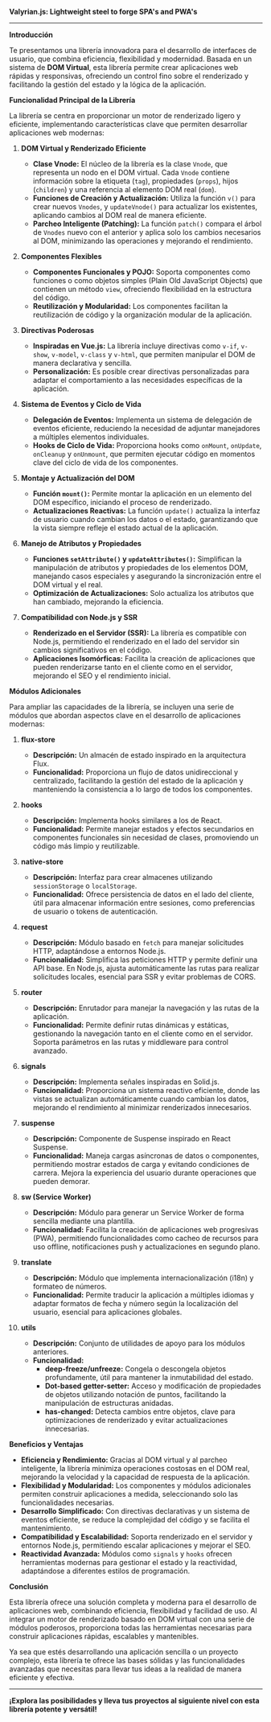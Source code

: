 **Valyrian.js: Lightweight steel to forge SPA's and PWA's**

---

**Introducción**

Te presentamos una librería innovadora para el desarrollo de interfaces de usuario, que combina eficiencia, flexibilidad y modernidad. Basada en un sistema de **DOM Virtual**, esta librería permite crear aplicaciones web rápidas y responsivas, ofreciendo un control fino sobre el renderizado y facilitando la gestión del estado y la lógica de la aplicación.

**Funcionalidad Principal de la Librería**

La librería se centra en proporcionar un motor de renderizado ligero y eficiente, implementando características clave que permiten desarrollar aplicaciones web modernas:

1. **DOM Virtual y Renderizado Eficiente**

   - **Clase Vnode:** El núcleo de la librería es la clase `Vnode`, que representa un nodo en el DOM virtual. Cada `Vnode` contiene información sobre la etiqueta (`tag`), propiedades (`props`), hijos (`children`) y una referencia al elemento DOM real (`dom`).
   - **Funciones de Creación y Actualización:** Utiliza la función `v()` para crear nuevos `Vnodes`, y `updateVnode()` para actualizar los existentes, aplicando cambios al DOM real de manera eficiente.
   - **Parcheo Inteligente (Patching):** La función `patch()` compara el árbol de `Vnodes` nuevo con el anterior y aplica solo los cambios necesarios al DOM, minimizando las operaciones y mejorando el rendimiento.

2. **Componentes Flexibles**

   - **Componentes Funcionales y POJO:** Soporta componentes como funciones o como objetos simples (Plain Old JavaScript Objects) que contienen un método `view`, ofreciendo flexibilidad en la estructura del código.
   - **Reutilización y Modularidad:** Los componentes facilitan la reutilización de código y la organización modular de la aplicación.

3. **Directivas Poderosas**

   - **Inspiradas en Vue.js:** La librería incluye directivas como `v-if`, `v-show`, `v-model`, `v-class` y `v-html`, que permiten manipular el DOM de manera declarativa y sencilla.
   - **Personalización:** Es posible crear directivas personalizadas para adaptar el comportamiento a las necesidades específicas de la aplicación.

4. **Sistema de Eventos y Ciclo de Vida**

   - **Delegación de Eventos:** Implementa un sistema de delegación de eventos eficiente, reduciendo la necesidad de adjuntar manejadores a múltiples elementos individuales.
   - **Hooks de Ciclo de Vida:** Proporciona hooks como `onMount`, `onUpdate`, `onCleanup` y `onUnmount`, que permiten ejecutar código en momentos clave del ciclo de vida de los componentes.

5. **Montaje y Actualización del DOM**

   - **Función `mount()`:** Permite montar la aplicación en un elemento del DOM específico, iniciando el proceso de renderizado.
   - **Actualizaciones Reactivas:** La función `update()` actualiza la interfaz de usuario cuando cambian los datos o el estado, garantizando que la vista siempre refleje el estado actual de la aplicación.

6. **Manejo de Atributos y Propiedades**

   - **Funciones `setAttribute()` y `updateAttributes()`:** Simplifican la manipulación de atributos y propiedades de los elementos DOM, manejando casos especiales y asegurando la sincronización entre el DOM virtual y el real.
   - **Optimización de Actualizaciones:** Solo actualiza los atributos que han cambiado, mejorando la eficiencia.

7. **Compatibilidad con Node.js y SSR**

   - **Renderizado en el Servidor (SSR):** La librería es compatible con Node.js, permitiendo el renderizado en el lado del servidor sin cambios significativos en el código.
   - **Aplicaciones Isomórficas:** Facilita la creación de aplicaciones que pueden renderizarse tanto en el cliente como en el servidor, mejorando el SEO y el rendimiento inicial.

**Módulos Adicionales**

Para ampliar las capacidades de la librería, se incluyen una serie de módulos que abordan aspectos clave en el desarrollo de aplicaciones modernas:

1. **flux-store**

   - **Descripción:** Un almacén de estado inspirado en la arquitectura Flux.
   - **Funcionalidad:** Proporciona un flujo de datos unidireccional y centralizado, facilitando la gestión del estado de la aplicación y manteniendo la consistencia a lo largo de todos los componentes.

2. **hooks**

   - **Descripción:** Implementa hooks similares a los de React.
   - **Funcionalidad:** Permite manejar estados y efectos secundarios en componentes funcionales sin necesidad de clases, promoviendo un código más limpio y reutilizable.

3. **native-store**

   - **Descripción:** Interfaz para crear almacenes utilizando `sessionStorage` o `localStorage`.
   - **Funcionalidad:** Ofrece persistencia de datos en el lado del cliente, útil para almacenar información entre sesiones, como preferencias de usuario o tokens de autenticación.

4. **request**

   - **Descripción:** Módulo basado en `fetch` para manejar solicitudes HTTP, adaptándose a entornos Node.js.
   - **Funcionalidad:** Simplifica las peticiones HTTP y permite definir una API base. En Node.js, ajusta automáticamente las rutas para realizar solicitudes locales, esencial para SSR y evitar problemas de CORS.

5. **router**

   - **Descripción:** Enrutador para manejar la navegación y las rutas de la aplicación.
   - **Funcionalidad:** Permite definir rutas dinámicas y estáticas, gestionando la navegación tanto en el cliente como en el servidor. Soporta parámetros en las rutas y middleware para control avanzado.

6. **signals**

   - **Descripción:** Implementa señales inspiradas en Solid.js.
   - **Funcionalidad:** Proporciona un sistema reactivo eficiente, donde las vistas se actualizan automáticamente cuando cambian los datos, mejorando el rendimiento al minimizar renderizados innecesarios.

7. **suspense**

   - **Descripción:** Componente de Suspense inspirado en React Suspense.
   - **Funcionalidad:** Maneja cargas asíncronas de datos o componentes, permitiendo mostrar estados de carga y evitando condiciones de carrera. Mejora la experiencia del usuario durante operaciones que pueden demorar.

8. **sw (Service Worker)**

   - **Descripción:** Módulo para generar un Service Worker de forma sencilla mediante una plantilla.
   - **Funcionalidad:** Facilita la creación de aplicaciones web progresivas (PWA), permitiendo funcionalidades como cacheo de recursos para uso offline, notificaciones push y actualizaciones en segundo plano.

9. **translate**

   - **Descripción:** Módulo que implementa internacionalización (i18n) y formateo de números.
   - **Funcionalidad:** Permite traducir la aplicación a múltiples idiomas y adaptar formatos de fecha y número según la localización del usuario, esencial para aplicaciones globales.

10. **utils**

    - **Descripción:** Conjunto de utilidades de apoyo para los módulos anteriores.
    - **Funcionalidad:**
      - **deep-freeze/unfreeze:** Congela o descongela objetos profundamente, útil para mantener la inmutabilidad del estado.
      - **Dot-based getter-setter:** Acceso y modificación de propiedades de objetos utilizando notación de puntos, facilitando la manipulación de estructuras anidadas.
      - **has-changed:** Detecta cambios entre objetos, clave para optimizaciones de renderizado y evitar actualizaciones innecesarias.

**Beneficios y Ventajas**

- **Eficiencia y Rendimiento:** Gracias al DOM virtual y al parcheo inteligente, la librería minimiza operaciones costosas en el DOM real, mejorando la velocidad y la capacidad de respuesta de la aplicación.
- **Flexibilidad y Modularidad:** Los componentes y módulos adicionales permiten construir aplicaciones a medida, seleccionando solo las funcionalidades necesarias.
- **Desarrollo Simplificado:** Con directivas declarativas y un sistema de eventos eficiente, se reduce la complejidad del código y se facilita el mantenimiento.
- **Compatibilidad y Escalabilidad:** Soporta renderizado en el servidor y entornos Node.js, permitiendo escalar aplicaciones y mejorar el SEO.
- **Reactividad Avanzada:** Módulos como `signals` y `hooks` ofrecen herramientas modernas para gestionar el estado y la reactividad, adaptándose a diferentes estilos de programación.

**Conclusión**

Esta librería ofrece una solución completa y moderna para el desarrollo de aplicaciones web, combinando eficiencia, flexibilidad y facilidad de uso. Al integrar un motor de renderizado basado en DOM virtual con una serie de módulos poderosos, proporciona todas las herramientas necesarias para construir aplicaciones rápidas, escalables y mantenibles.

Ya sea que estés desarrollando una aplicación sencilla o un proyecto complejo, esta librería te ofrece las bases sólidas y las funcionalidades avanzadas que necesitas para llevar tus ideas a la realidad de manera eficiente y efectiva.

---

**¡Explora las posibilidades y lleva tus proyectos al siguiente nivel con esta librería potente y versátil!**
